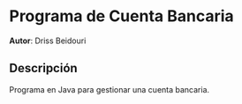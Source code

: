 # Programa de Cuenta Bancaria  
**Autor**: Driss Beidouri
## Descripción  
Programa en Java para gestionar una cuenta bancaria.  
